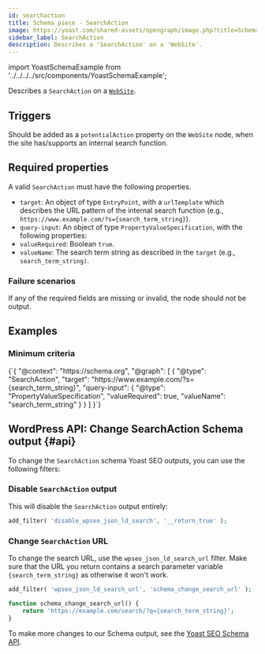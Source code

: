 ```yaml
---
id: searchaction
title: Schema piece - SearchAction
image: https://yoast.com/shared-assets/opengraph/image.php?title=Schema%20piece%20-%20SearchAction
sidebar_label: SearchAction
description: Describes a 'SearchAction' on a 'WebSite'.
---
```

import YoastSchemaExample from '../../../../src/components/YoastSchemaExample';

Describes a `SearchAction` on a [`WebSite`](website.md).

## Triggers
Should be added as a `potentialAction` property on the `WebSite` node, when the site has/supports an internal search function.

## Required properties
A valid `SearchAction` must have the following properties.

* `target`: An object of type `EntryPoint`, with a `urlTemplate` which describes the URL pattern of the internal search function (e.g., `https://www.example.com/?s={search_term_string}`).
* `query-input`: An object of type `PropertyValueSpecification`, with the following properties:
 * `valueRequired`: Boolean `true`.
 * `valueName`: The search term string as described in the `target` (e.g., `search_term_string)`.

### Failure scenarios
If any of the required fields are missing or invalid, the node should not be output.

## Examples

### Minimum criteria

<YoastSchemaExample>
{`{
      "@context": "https://schema.org",
      "@graph": [
          {
              "@type": "SearchAction",
              "target": "https://www.example.com/?s={search_term_string}",
              "query-input": {
                  "@type": "PropertyValueSpecification",
                  "valueRequired": true,
                  "valueName": "search_term_string"
              }
          }
      ]
  }`}
</YoastSchemaExample>

## WordPress API: Change SearchAction Schema output {#api}

To change the `SearchAction` schema Yoast SEO outputs, you can use the following filters:

### Disable `SearchAction` output
This will disable the `SearchAction` output entirely:

```php
add_filter( 'disable_wpseo_json_ld_search', '__return_true' );
```

### Change `SearchAction` URL
To change the search URL, use the `wpseo_json_ld_search_url` filter. Make sure that the URL you return contains a search parameter 
variable `{search_term_string}` as otherwise it won't work.

```php
add_filter( 'wpseo_json_ld_search_url', 'schema_change_search_url' );

function schema_change_search_url() {
    return 'https://example.com/search/?q={search_term_string}';
}
```

To make more changes to our Schema output, see the [Yoast SEO Schema API](../api.md).
